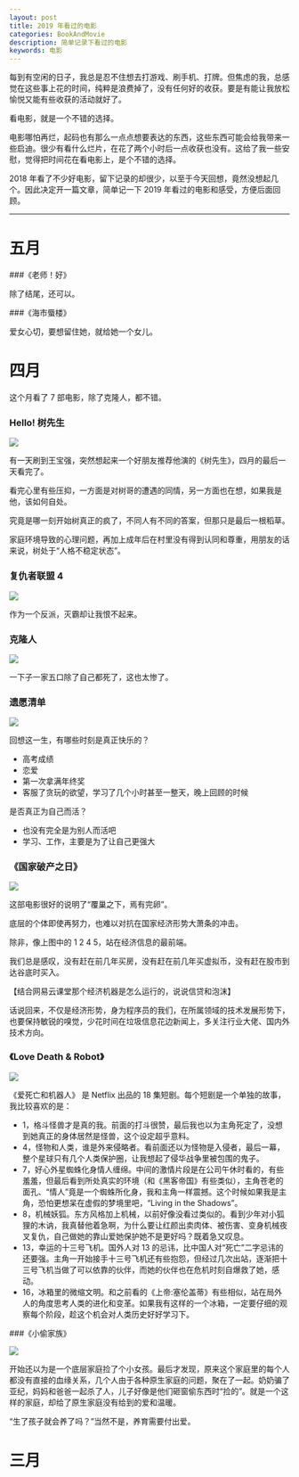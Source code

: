 ```yaml
---
layout: post
title: 2019 年看过的电影
categories: BookAndMovie
description: 简单记录下看过的电影
keywords: 电影
---
```



每到有空闲的日子，我总是忍不住想去打游戏、刷手机、打牌。但焦虑的我，总感觉在这些事上花的时间，纯粹是浪费掉了，没有任何好的收获。要是有能让我放松愉悦又能有些收获的活动就好了。

看电影，就是一个不错的选择。

电影哪怕再烂，起码也有那么一点点想要表达的东西，这些东西可能会给我带来一些启迪。很少有看什么烂片，在花了两个小时后一点收获也没有。这给了我一些安慰，觉得把时间花在看电影上，是个不错的选择。

2018 年看了不少好电影，留下记录的却很少，以至于今天回想，竟然没想起几个。因此决定开一篇文章，简单记一下 2019 年看过的电影和感受，方便后面回顾。

------------

# 五月

###《老师！好》

除了结尾，还可以。

###《海市蜃楼》

爱女心切，要想留住她，就给她一个女儿。

# 四月

这个月看了 7 部电影，除了克隆人，都不错。

### Hello! 树先生

![](https://timgsa.baidu.com/timg?image&quality=80&size=b9999_10000&sec=1556647260833&di=92d53286e2a26985a13d5efc92fcbafe&imgtype=0&src=http%3A%2F%2Fi-7.vcimg.com%2Ftrim%2Fb7fc973fb0cbb14709930f178210e6653818612%2Ftrim.jpg)

有一天刷到王宝强，突然想起来一个好朋友推荐他演的《树先生》，四月的最后一天看完了。

看完心里有些压抑，一方面是对树哥的遭遇的同情，另一方面也在想，如果我是他，该如何自处。

究竟是哪一刻开始树真正的疯了，不同人有不同的答案，但那只是最后一根稻草。

家庭环境导致的心理问题，再加上成年后在村里没有得到认同和尊重，用朋友的话来说，树处于“人格不稳定状态”。



### 复仇者联盟 4

![](https://timgsa.baidu.com/timg?image&quality=80&size=b9999_10000&sec=1556647488219&di=5bd77a6ccca3f6723e33cf3e059a4f35&imgtype=0&src=http%3A%2F%2Fnewsimg.5054399.com%2Fuploads%2Fuserup%2F1809%2F0Q3432360Z.jpg)

作为一个反派，灭霸却让我恨不起来。

### 克隆人

![](https://timgsa.baidu.com/timg?image&quality=80&size=b9999_10000&sec=1556216353224&di=a971694d8ca48b1f6401494be6769dfa&imgtype=0&src=http%3A%2F%2Fp99.pstatp.com%2Flarge%2Fpgc-image%2Fc1bc4992c49b43f3a7473e80cc889886)

一下子一家五口除了自己都死了，这也太惨了。

### 遗愿清单

![](http://img3.imgtn.bdimg.com/it/u=2502061306,686831045&fm=26&gp=0.jpg)

回想这一生，有哪些时刻是真正快乐的？

- 高考成绩
- 恋爱
- 第一次拿满年终奖
- 客服了贪玩的欲望，学习了几个小时甚至一整天，晚上回顾的时候

是否真正为自己而活？

- 也没有完全是为别人而活吧
- 学习、工作，主要是为了让自己更强大

### 《国家破产之日》

![](https://timgsa.baidu.com/timg?image&quality=80&size=b9999_10000&sec=1555153903978&di=c8847423051448871eff224ad5013622&imgtype=0&src=http%3A%2F%2Fwx4.sinaimg.cn%2Fcrop.0.0.1000.562.1000%2Fde82374fly1fyvl39p5pwj20rs0fmadw.jpg)

这部电影很好的说明了“覆巢之下，焉有完卵”。

底层的个体即使再努力，也难以对抗在国家经济形势大萧条的冲击。

除非，像上图中的 1 2 4 5，站在经济信息的最前端。

我们总是感叹，没有赶在前几年买房，没有赶在前几年买虚拟币，没有赶在股市到达谷底时买入。

【结合网易云课堂那个经济机器是怎么运行的，说说信贷和泡沫】

话说回来，不仅是经济形势，身为程序员的我们，在所属领域的技术发展形势下，也要保持敏锐的嗅觉，少花时间在垃圾信息花边新闻上，多关注行业大佬、国内外技术方向。

### 《Love Death & Robot》 

![](https://timgsa.baidu.com/timg?image&quality=80&size=b9999_10000&sec=1556216468892&di=7b059c69fff8642c720a2c7f0af6075c&imgtype=0&src=http%3A%2F%2Fpic4.zhimg.com%2F50%2Fv2-d32c6a483e4cce4c09b4cfc3dadc11cf_hd.jpg)

《爱死亡和机器人》 是 Netflix 出品的 18 集短剧。每个短剧是一个单独的故事，我比较喜欢的是： 

- 1，格斗怪兽才是真的我。前面的打斗很赞，最后我也以为主角死定了，没想到她真正的身体居然是怪兽，这个设定超乎意料。
- 4，怪物和人类，谁是外来侵略者。看前面还以为怪物是入侵者，最后一幕，整个星球只有几个人类保护圈，让我想起了侵华战争里被包围的鬼子。
- 7，好心外星蜘蛛化身情人缠绵。中间的激情片段是在公司午休时看的，有些羞羞，但最后看到所处真实的环境（和《黑客帝国》有些类似），主角苍老的面孔、“情人”竟是一个蜘蛛所化身，我和主角一样震撼。这个时候如果我是主角，恐怕更想呆在虚假的梦境里吧，“Living in the Shadows”。
- 8，机械妖狐。东方风格加上机械，以前好像没看过类似的。看到少年对小狐狸的木讷，我真替他着急啊，为什么要让红颜出卖肉体、被伤害、变身机械夜叉复仇，自己做她的靠山爱她保护她不是更好吗？既着急又叹息。
- 13，幸运的十三号飞机。国外人对 13 的忌讳，比中国人对“死亡”二字忌讳的还要强。主角一开始接手十三号飞机还有些抱怨，但经过几次出站，逐渐把十三号飞机当做了可以依靠的伙伴，而她的伙伴也在危机时刻自爆救了她，感动。
- 16，冰箱里的微缩文明。和之前看的《上帝:塞伦盖蒂》有些相似，站在局外人的角度思考人类的进化和变革。如果我有这样的一个冰箱，一定要仔细的观察每个阶段，趁这个机会对人类历史好好学习下。



###《小偷家族》

![](https://gss0.bdstatic.com/94o3dSag_xI4khGkpoWK1HF6hhy/baike/c0%3Dbaike92%2C5%2C5%2C92%2C30/sign=437382eabb4543a9e116f29e7f7ee1e7/5243fbf2b21193134014a3ae69380cd791238d5d.jpg)

开始还以为是一个底层家庭捡了个小女孩。最后才发现，原来这个家庭里的每个人都没有直接的血缘关系，几个人由于各种原生家庭的问题，聚在了一起。奶奶骗了亚纪，妈妈和爸爸一起杀了人，儿子好像是他们砸窗偷东西时“捡的”。就是一个这样的家庭，却给了原生家庭没有给到的爱和温暖。

“生了孩子就会养了吗？”当然不是，养育需要付出爱。

# 三月



